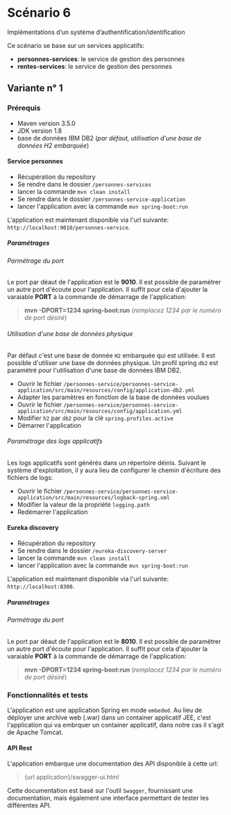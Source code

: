 

# Scénario 6
Implémentations d’un système d’authentification/identification

Ce scénario se base sur un services applicatifs: 
* **personnes-services**: le service de gestion des personnes
* **rentes-services**: le service de gestion des personnes

## Variante n° 1
### Prérequis
* Maven version 3.5.0
* JDK version 1.8
* base de données IBM DB2 (*par défaut, utilisation d'une base de données H2 embarquée*)

#### Service personnes
* Récupération du repository
* Se rendre dans le dossier `/personnes-services`
* lancer la commande `mvn clean install`
* Se rendre dans le dossier `/personnes-service-application`
* lancer l'application avec la commande `mvn spring-boot:run`

L'application est maintenant disponible via l'url suivante: `http://localhost:9010/personnes-service`. 

##### Paramétrages
###### Parmétrage du port
Le port par déaut de l'application est le **9010**. Il est possible de paramétrer un autre port d'écoute pour 
l'application. Il suffit pour cela d'ajouter la varaiable **PORT** à la commande de démarrage de l'application:
> **mvn -DPORT=1234 spring-boot:run** (*remplacez 1234 par le numéro de port désiré*)


###### Utilisation d'une base de données physique
Par défaut c'est une base de donnée `H2` embarquée qui est utilisée. Il est possible d'utiliser une base de données physique. 
Un profil spring `db2` est paramétré pour l'utilisation d'une base de données IBM DB2. 

* Ouvrir le fichier `/personnes-service/personnes-service-application/src/main/resources/config/application-db2.yml`
* Adapter les paramètres en fonction de la base de données voulues
* Ouvrir le fichier `/personnes-service/personnes-service-application/src/main/resources/config/application.yml`
* Modifier `h2`  par `db2` pour la clé `spring.profiles.active`
* Démarrer l'application 

###### Paramétrage des logs applicatifs
Les logs applicatifs sont générés dans un répertoire déinis. Suivant le système d'exploitation, il y aura lieu de configurer le chemin d'écriture des fichiers de logs:

* Ouvrir le fichier `/personnes-service/personnes-service-application/src/main/resources/logback-spring.xml`
* Modifier la valeur de la propriété `logging.path`
* Redémarrer l'application

#### Eureka discovery
* Récupération du repository
* Se rendre dans le dossier `/eureka-discovery-server`
* lancer la commande `mvn clean install`
* lancer l'application avec la commande `mvn spring-boot:run`

L'application est maintenant disponible via l'url suivante: `http://localhost:8300`. 

##### Paramétrages
###### Parmétrage du port
Le port par déaut de l'application est le **8010**. Il est possible de paramétrer un autre port d'écoute pour 
l'application. Il suffit pour cela d'ajouter la varaiable **PORT** à la commande de démarrage de l'application:
> **mvn -DPORT=1234 spring-boot:run** (*remplacez 1234 par le numéro de port désiré*)

### Fonctionnalités et tests
L'application est une application Spring en mode `embeded`. Au lieu de déployer une archive web (.war) dans un container applicatif JEE, c'est l'application qui va embrquer un container applicatif, dans notre cas il s'agit de Apache Tomcat.

#### API Rest
L'application embarque une documentation des API disponible à cette url:
> {url application}/swagger-ui.html

Cette documentation est basé sur l'outil `Swagger`, fournissant une documentation, mais également une interface permettant de tester les différentes API.
